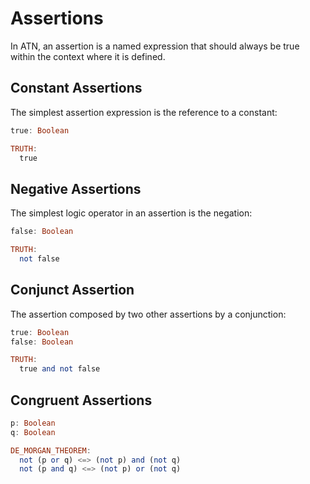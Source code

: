 # Assertions

In ATN, an assertion is a named expression that should always be true within the context where it is defined.

## Constant Assertions

The simplest assertion expression is the reference to a constant:

```haskell
true: Boolean

TRUTH:
  true
```

## Negative Assertions

The simplest logic operator in an assertion is the negation:

```haskell
false: Boolean

TRUTH:
  not false
```

## Conjunct Assertion

The assertion composed by two other assertions by a conjunction:

```haskell
true: Boolean
false: Boolean

TRUTH:
  true and not false
```

## Congruent Assertions

```haskell
p: Boolean
q: Boolean

DE_MORGAN_THEOREM:
  not (p or q) <=> (not p) and (not q)
  not (p and q) <=> (not p) or (not q)
```

